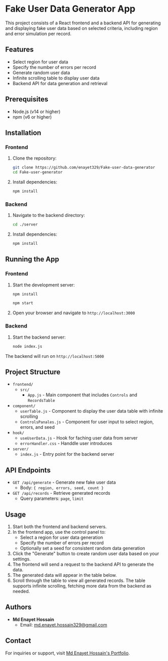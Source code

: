 # Fake User Data Generator App

This project consists of a React frontend and a backend API for generating and displaying fake user data based on selected criteria, including region and error simulation per record.

## Features

- Select region for user data
- Specify the number of errors per record
- Generate random user data
- Infinite scrolling table to display user data
- Backend API for data generation and retrieval

## Prerequisites

- Node.js (v14 or higher)
- npm (v6 or higher)

## Installation

### Frontend

1. Clone the repository:
    ```bash
    git clone https://github.com/enayet329/Fake-user-data-generator
    cd Fake-user-generator
    ```

2. Install dependencies:
    ```bash
    npm install
    ```
### Backend

1. Navigate to the backend directory:
    ```bash
    cd ./server
    ```

2. Install dependencies:
    ```bash
    npm install
    ```

## Running the App

### Frontend

1. Start the development server:
    ```bash
    npm install
    ```
    ```bash
    npm start
    ```

2. Open your browser and navigate to `http://localhost:3000`

### Backend

1. Start the backend server:
    ```bash
    node index.js
    ```

The backend will run on `http://localhost:5000`

## Project Structure

- `frontend/`
  - `src/`
    - `App.js` - Main component that includes `Controls` and `RecordsTable`
- `component/`
    - `userTable.js` - Component to display the user data table with infinite scrolling
    - `ControlsPanales.js` - Component for user input to select region, errors, and seed
- `hook/`
    - `useUserData.js` - Hook for faching user data from server
    - `errorHandler.css` - Handdle user introduces
- `server/`
  - `index.js` - Entry point for the backend server

## API Endpoints

- `GET /api/generate` - Generate new fake user data
  - Body: `{ region, errors, seed, count }`
- `GET /api/records` - Retrieve generated records
  - Query parameters: `page`, `limit`

## Usage

1. Start both the frontend and backend servers.
2. In the frontend app, use the control panel to:
   - Select a region for user data generation
   - Specify the number of errors per record
   - Optionally set a seed for consistent random data generation
3. Click the "Generate" button to create random user data based on your settings.
4. The frontend will send a request to the backend API to generate the data.
5. The generated data will appear in the table below.
6. Scroll through the table to view all generated records. The table supports infinite scrolling, fetching more data from the backend as needed.

## Authors
- **Md Enayet Hossain**
  - Email: md.enayet.hossain329@gmail.com

## Contact
For inquiries or support, visit [Md Enayet Hossain's Portfolio](https://portfolio-enayet-hossain.vercel.app/home).


